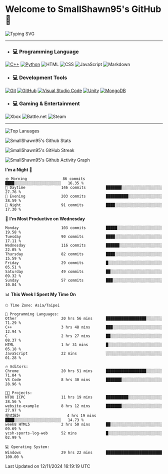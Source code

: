 # Welcome to SmallShawn95's GitHub 👋

![Typing SVG](https://readme-typing-svg.demolab.com/?lines=print("Hello,+world");cout+>>+"Hello,+world!";console.log("Hello,+world!")&center=true&vCenter=true&size=22&random=true)

***
<!-- https://shields.io/, https://simpleicons.org/ -->
* ### 💻 Programming Language
[![C++](https://img.shields.io/badge/-C++-00599C?style=flat-square&logo=cplusplus)](https://cplusplus.com/)
[![Python](https://img.shields.io/badge/-Python-3776AB?style=flat-square&logo=python&logoColor=white)](https://www.python.org/)
![HTML](https://img.shields.io/badge/-HTML-E34F26?style=flat-square&logo=html5&logoColor=white)
![CSS](https://img.shields.io/badge/-CSS-1572B6?style=flat-square&logo=css3)
![JavaScript](https://img.shields.io/badge/-JavaScript-F7DF1E?style=flat-square&logo=javascript&logoColor=white)
![Markdown](https://img.shields.io/badge/-Markdown-000000?style=flat-square&logo=markdown)
* ### 💻 Development Tools
[![Git](https://img.shields.io/badge/-Git-f05032?style=flat-square&logo=git&logoColor=white)](https://git-scm.com/)
[![GitHub](https://img.shields.io/badge/-GitHub-181717?style=flat-square&logo=github)](https://github.com/)
[![Visual Studio Code](https://img.shields.io/badge/-Visual%20Studio%20Code-007ACC?style=flat-square&logo=visualstudiocode)](https://code.visualstudio.com/)
[![Unity](https://img.shields.io/badge/-Unity-000000?style=flat-square&logo=unity)](https://unity.com/)
[![MongoDB](https://img.shields.io/badge/-MongoDB-47A248?style=flat-square&logo=mongodb&logoColor=white)](https://www.mongodb.com/)
* ### 💻 Gaming & Entertainment
![Xbox](https://img.shields.io/badge/-Xbox-107C10?style=flat-square&logo=xbox)
![Battle.net](https://img.shields.io/badge/-Battle.net-4381C3?style=flat-square&logo=battledotnet&logoColor=white)
![Steam](https://img.shields.io/badge/-Steam-000000?style=flat-square&logo=steam)
***

<!-- ![GitHub User's Stars](https://img.shields.io/github/stars/smallshawn95?color=orange&label=Stars&labelColor=yellow) -->
<!-- ![GitHub Followers](https://img.shields.io/github/followers/smallshawn95?color=orange&label=Followers&labelColor=FFDBAC) -->

![Top Lanuages](https://github-readme-stats.vercel.app/api/top-langs/?username=smallshawn95&theme=holi&layout=donut&size_weight=0.5&count_weight=0.5&exclude_repo=smallshawn95.github.io)

![SmallShawn95's Github Stats](https://github-readme-stats.vercel.app/api?username=smallshawn95&theme=holi&show_icons=true&rank_icon=github)

![SmallShawn95's GitHub Streak](https://streak-stats.demolab.com/?user=smallshawn95&theme=holi-theme&date_format=M%20j%5B%2C%20Y%5D)

![SmallShawn95's Github Activity Graph](https://github-readme-activity-graph.vercel.app/graph?username=smallshawn95&theme=tokyo-night)

<!-- ![SmallShawn95's WakaTime Stats](https://github-readme-stats.vercel.app/api/wakatime?username=smallshawn95) -->
<!-- ![Repositorie Card](https://github-readme-stats.vercel.app/api/pin/?username=smallshawn95&repo=Python-Discord-Bot-Course&theme=holi) -->
<!-- ![Repositorie Card](https://github-readme-stats.vercel.app/api/pin/?username=smallshawn95&repo=ZeroJudge-Code&theme=holi) -->

<!--START_SECTION:waka-->
**I'm a Night 🦉** 

```text
🌞 Morning                86 commits          ████░░░░░░░░░░░░░░░░░░░░░   16.35 % 
🌆 Daytime                146 commits         ███████░░░░░░░░░░░░░░░░░░   27.76 % 
🌃 Evening                203 commits         ██████████░░░░░░░░░░░░░░░   38.59 % 
🌙 Night                  91 commits          ████░░░░░░░░░░░░░░░░░░░░░   17.30 % 
```
📅 **I'm Most Productive on Wednesday** 

```text
Monday                   103 commits         █████░░░░░░░░░░░░░░░░░░░░   19.58 % 
Tuesday                  90 commits          ████░░░░░░░░░░░░░░░░░░░░░   17.11 % 
Wednesday                116 commits         ██████░░░░░░░░░░░░░░░░░░░   22.05 % 
Thursday                 82 commits          ████░░░░░░░░░░░░░░░░░░░░░   15.59 % 
Friday                   29 commits          █░░░░░░░░░░░░░░░░░░░░░░░░   05.51 % 
Saturday                 49 commits          ██░░░░░░░░░░░░░░░░░░░░░░░   09.32 % 
Sunday                   57 commits          ███░░░░░░░░░░░░░░░░░░░░░░   10.84 % 
```


📊 **This Week I Spent My Time On** 

```text
🕑︎ Time Zone: Asia/Taipei

💬 Programming Languages: 
Other                    20 hrs 56 mins      ██████████████████░░░░░░░   71.29 % 
C++                      3 hrs 48 mins       ███░░░░░░░░░░░░░░░░░░░░░░   12.94 % 
C                        2 hrs 27 mins       ██░░░░░░░░░░░░░░░░░░░░░░░   08.37 % 
HTML                     1 hr 31 mins        █░░░░░░░░░░░░░░░░░░░░░░░░   05.18 % 
JavaScript               22 mins             ░░░░░░░░░░░░░░░░░░░░░░░░░   01.28 % 

🔥 Editors: 
Chrome                   20 hrs 51 mins      ██████████████████░░░░░░░   71.04 % 
VS Code                  8 hrs 30 mins       ███████░░░░░░░░░░░░░░░░░░   28.96 % 

🐱‍💻 Projects: 
NTOU ICPC                11 hrs 19 mins      ██████████░░░░░░░░░░░░░░░   38.56 % 
website-example          8 hrs 12 mins       ███████░░░░░░░░░░░░░░░░░░   27.97 % 
程式設計                     4 hrs 19 mins       ████░░░░░░░░░░░░░░░░░░░░░   14.73 % 
week8 HTML5              2 hrs 50 mins       ██░░░░░░░░░░░░░░░░░░░░░░░   09.69 % 
ycsh-sports-log-web      52 mins             █░░░░░░░░░░░░░░░░░░░░░░░░   02.99 % 

💻 Operating System: 
Windows                  29 hrs 22 mins      █████████████████████████   100.00 % 
```


 Last Updated on 12/11/2024 16:19:19 UTC
<!--END_SECTION:waka-->

<!--
**smallshawn95/smallshawn95** is a ✨ _special_ ✨ repository because its `README.md` (this file) appears on your GitHub profile.

- 🔭 I’m currently working on ...
- 🌱 I’m currently learning ...
- 👯 I’m looking to collaborate on ...
- 🤔 I’m looking for help with ...
- 💬 Ask me about ...
- 📫 How to reach me: ...
- 😄 Pronouns: ...
- ⚡ Fun fact: ...
-->
